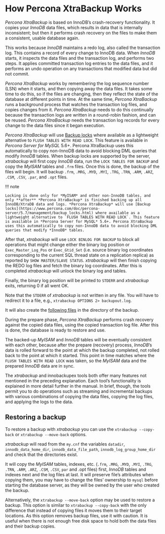 # How Percona XtraBackup Works

*Percona XtraBackup* is based on InnoDB’s crash-recovery functionality.
It copies your *InnoDB* data files, which results in data that is internally
inconsistent; but then it performs crash recovery on the files to make them a consistent, usable database again.

This works because *InnoDB* maintains a redo log, also called the transaction log. This contains a record of every change to InnoDB data. When *InnoDB* starts, it inspects the data files and the transaction log, and performs two steps. It applies committed transaction log entries to the data files, and it performs an undo operation on any transactions that modified data but did not commit.

*Percona XtraBackup* works by remembering the log sequence number (LSN)
when it starts, and then copying away the data files. It takes some time to do this, so if the files are changing, then they reflect the state of the database at different points in time. At the same time, *Percona XtraBackup* runs a background process that watches the transaction log files, and copies changes from it. *Percona XtraBackup* needs to do this continually because the transaction logs are written in a round-robin fashion, and can be reused. *Percona XtraBackup* needs the transaction log records for every change to the data files since it began execution.

*Percona XtraBackup* will use [Backup locks](https://www.percona.com/doc/percona-server/5.7/management/backup_locks.html)
where available as a lightweight alternative to `FLUSH TABLES WITH READ LOCK`. This feature is available in *Percona Server for MySQL* 5.6+. Percona XtraBackup uses this automatically to copy non-InnoDB data to avoid blocking DML queries that modify *InnoDB* tables. When backup locks are supported by the server, *xtrabackup* will first copy *InnoDB* data, run the `LOCK TABLES FOR BACKUP` and copy the *MyISAM* tables and `.frm` files. Once this is done, the backup of the files will begin. It will backup `.frm`, `.MRG`, `.MYD`, `.MYI`, `.TRG`, `.TRN`, `.ARM`, `.ARZ`, `.CSM`, `.CSV`, `.par`, and `.opt` files.

!!! note

    Locking is done only for *MyISAM* and other non-InnoDB tables, and only **after** *Percona XtraBackup* is finished backing up all InnoDB/XtraDB data and logs. *Percona XtraBackup* will use [Backup locks](https://www.percona.com/doc/percona-server/5.7/management/backup_locks.html) where available as a lightweight alternative to `FLUSH TABLES WITH READ LOCK`. This feature is available in *Percona Server for MySQL* 5.6+. Percona XtraBackup uses this automatically to copy non-InnoDB data to avoid blocking DML queries that modify *InnoDB* tables.

After that, *xtrabackup* will use `LOCK BINLOG FOR BACKUP` to block all
operations that might change either the binary log position or
`Exec_Master_Log_Pos` or `Exec_Gtid_Set` (i.e. source binary log
coordinates corresponding to the current SQL thread state on a replication
replica) as reported by `SHOW MASTER/SLAVE STATUS`. *xtrabackup* will then
finish copying the REDO log files and fetch the binary log coordinates. After this is completed *xtrabackup* will unlock the binary log and tables.

Finally, the binary log position will be printed to `STDERR` and *xtrabackup* exits, returning 0 if all went OK.

Note that the `STDERR` of *xtrabackup* is not written in any file. You will have to redirect it to a file, e.g., `xtrabackup OPTIONS 2> backupout.log`.

It will also create the [following files](xtrabackup-files.md#xtrabackup-files) in the
directory of the backup.

During the prepare phase, *Percona XtraBackup* performs crash recovery against the copied data files, using the copied transaction log file. After this is done, the database is ready to restore and use.

The backed-up *MyISAM* and *InnoDB* tables will be eventually consistent with each other, because after the prepare (recovery) process, *InnoDB*’s data is rolled forward to the point at which the backup completed, not rolled back to the point at which it started. This point in time matches where the `FLUSH TABLES WITH READ LOCK` was taken, so the *MyISAM* data and the prepared *InnoDB* data are in sync.

The *xtrabackup* and innobackupex tools both offer many features not
mentioned in the preceding explanation. Each tool’s functionality is explained
in more detail further in the manual. In brief, though, the tools permit you to
do operations such as streaming and incremental backups with various
combinations of copying the data files, copying the log files, and applying the
logs to the data.

## Restoring a backup

To restore a backup with *xtrabackup* you can use the
`xtrabackup --copy-back` or `xtrabackup --move-back` options.

*xtrabackup* will read from the `my.cnf` the variables `datadir`,
`innodb_data_home_dir`, `innodb_data_file_path`,
`innodb_log_group_home_dir` and check that the directories exist.

It will copy the *MyISAM* tables, indexes, etc. (`.frm`, `.MRG`,
`.MYD`, `.MYI`, `.TRG`, `.TRN`, `.ARM`,
`.ARZ`, `.CSM`, `.CSV`, `par` and .opt files)
first, *InnoDB* tables and indexes next and the log files at last. It will
preserve file’s attributes when copying them, you may have to change the files’
ownership to `mysql` before starting the database server, as they will be
owned by the user who created the backup.

Alternatively, the `xtrabackup --move-back` option may be used to
restore a backup. This option is similar to `xtrabackup --copy-back`
with the only difference that instead of copying files it moves them to their
target locations. As this option removes backup files, use it with
caution. It is useful when there is not enough free disk space to hold both the data files and their backup copies.
